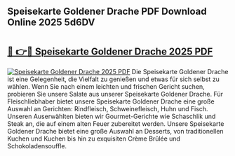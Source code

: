 ## Speisekarte Goldener Drache PDF Download Online 2025 5d6DV

# <h2><a href="http://gc96r7.nevu.top/?p=Speisekarte+Goldener+Drache">🔗 👉🔴 Speisekarte Goldener Drache 2025 PDF</a></h2>

[![Speisekarte Goldener Drache 2025 PDF](https://i.imgur.com/dBaPXMq.png)](http://gc96r7.nevu.top/?p=Speisekarte+Goldener+Drache)
Die Speisekarte Goldener Drache ist eine Gelegenheit, die Vielfalt zu genießen und etwas für sich selbst zu wählen. Wenn Sie nach einem leichten und frischen Gericht suchen, probieren Sie unsere Salate aus unserer Speisekarte Goldener Drache. Für Fleischliebhaber bietet unsere Speisekarte Goldener Drache eine große Auswahl an Gerichten: Rindfleisch, Schweinefleisch, Huhn und Fisch. Unseren Auserwählten bieten wir Gourmet-Gerichte wie Schaschlik und Steak an, die auf einem alten Feuer zubereitet werden. Unsere Speisekarte Goldener Drache bietet eine große Auswahl an Desserts, von traditionellen Kuchen und Kuchen bis hin zu exquisiten Crème Brûlée und Schokoladensouffle.

